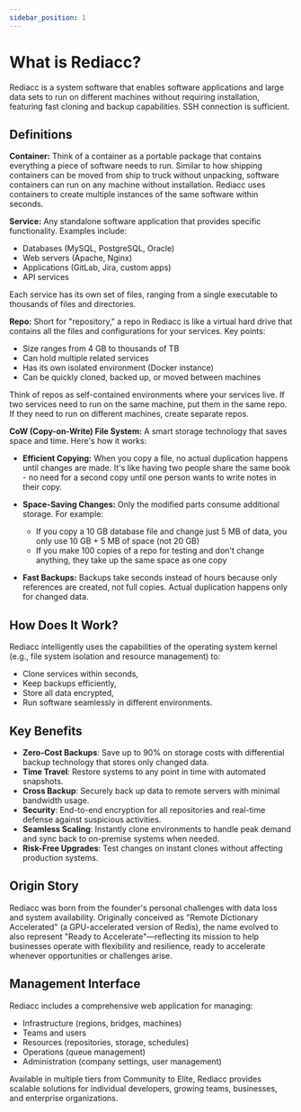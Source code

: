 ```yaml
---
sidebar_position: 1
---
```


# What is Rediacc?

Rediacc is a system software that enables software applications and large data sets to run on different machines without requiring installation, featuring fast cloning and backup capabilities. SSH connection is sufficient.

## Definitions

**Container:** Think of a container as a portable package that contains everything a piece of software needs to run. Similar to how shipping containers can be moved from ship to truck without unpacking, software containers can run on any machine without installation. Rediacc uses containers to create multiple instances of the same software within seconds.

**Service:** Any standalone software application that provides specific functionality. Examples include:
- Databases (MySQL, PostgreSQL, Oracle)
- Web servers (Apache, Nginx)
- Applications (GitLab, Jira, custom apps)
- API services

Each service has its own set of files, ranging from a single executable to thousands of files and directories.

**Repo:** Short for "repository," a repo in Rediacc is like a virtual hard drive that contains all the files and configurations for your services. Key points:
- Size ranges from 4 GB to thousands of TB
- Can hold multiple related services
- Has its own isolated environment (Docker instance)
- Can be quickly cloned, backed up, or moved between machines

Think of repos as self-contained environments where your services live. If two services need to run on the same machine, put them in the same repo. If they need to run on different machines, create separate repos.

**CoW (Copy-on-Write) File System:** A smart storage technology that saves space and time. Here's how it works:

- **Efficient Copying:** When you copy a file, no actual duplication happens until changes are made. It's like having two people share the same book - no need for a second copy until one person wants to write notes in their copy.

- **Space-Saving Changes:** Only the modified parts consume additional storage. For example:
  * If you copy a 10 GB database file and change just 5 MB of data, you only use 10 GB + 5 MB of space (not 20 GB)
  * If you make 100 copies of a repo for testing and don't change anything, they take up the same space as one copy

- **Fast Backups:** Backups take seconds instead of hours because only references are created, not full copies. Actual duplication happens only for changed data.

## How Does It Work?

Rediacc intelligently uses the capabilities of the operating system kernel (e.g., file system isolation and resource management) to:

- Clone services within seconds,
- Keep backups efficiently,
- Store all data encrypted,
- Run software seamlessly in different environments.

## Key Benefits

- **Zero-Cost Backups**: Save up to 90% on storage costs with differential backup technology that stores only changed data.
- **Time Travel**: Restore systems to any point in time with automated snapshots.
- **Cross Backup**: Securely back up data to remote servers with minimal bandwidth usage.
- **Security**: End-to-end encryption for all repositories and real-time defense against suspicious activities.
- **Seamless Scaling**: Instantly clone environments to handle peak demand and sync back to on-premise systems when needed.
- **Risk-Free Upgrades**: Test changes on instant clones without affecting production systems.

## Origin Story

Rediacc was born from the founder's personal challenges with data loss and system availability. Originally conceived as "Remote Dictionary Accelerated" (a GPU-accelerated version of Redis), the name evolved to also represent "Ready to Accelerate"—reflecting its mission to help businesses operate with flexibility and resilience, ready to accelerate whenever opportunities or challenges arise.

## Management Interface

Rediacc includes a comprehensive web application for managing:
- Infrastructure (regions, bridges, machines)
- Teams and users
- Resources (repositories, storage, schedules)
- Operations (queue management)
- Administration (company settings, user management)

Available in multiple tiers from Community to Elite, Rediacc provides scalable solutions for individual developers, growing teams, businesses, and enterprise organizations.